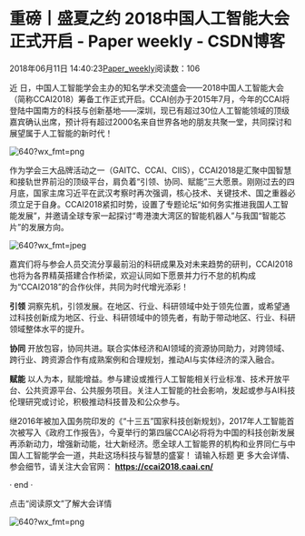 
# 重磅丨盛夏之约  2018中国人工智能大会正式开启 - Paper weekly - CSDN博客


2018年06月11日 14:40:23[Paper_weekly](https://me.csdn.net/c9Yv2cf9I06K2A9E)阅读数：106


近
日，中国人工智能学会主办的知名学术交流盛会——2018中国人工智能大会（简称CCAI2018）筹备工作正式开启。CCAI创办于2015年7月，今年的CCAI将登陆中国南方的科技与创新基地——深圳，现已有超过30位人工智能领域的顶级嘉宾确认出席，预计将有超过2000名来自世界各地的朋友共聚一堂，共同探讨和展望属于人工智能的新时代！

![640?wx_fmt=png](https://ss.csdn.net/p?https://mmbiz.qpic.cn/mmbiz_png/bPcM14Jicetbkv9EW02Z6QpF4EoW4JqeQib01H0Co1KNBMmpPlKM6LzFNGwygKVGibjRjzzPOu51HWxgQN3lyCgYQ/640?wx_fmt=png)

作为学会三大品牌活动之一（GAITC、CCAI、CIIS），CCAI2018是汇聚中国智慧和接轨世界前沿的顶级平台，肩负着“引领、协同、赋能”三大愿景。刚刚过去的四月底，国家主席习近平在武汉考察时再次强调，核心技术、关键技术、国之重器必须立足于自身。CCAI2018紧扣时势，设置了专题论坛“如何务实推进我国人工智能发展”，并邀请全球专家一起探讨“粤港澳大湾区的智能机器人”与我国“智能芯片”的发展方向。


![640?wx_fmt=jpeg](https://ss.csdn.net/p?https://mmbiz.qpic.cn/mmbiz_jpg/bPcM14Jicetbkv9EW02Z6QpF4EoW4JqeQsNDibRCU9IGP81rhzteMNrU20F7LFKxadNURc8uW2zloy1D3WbiatHhw/640?wx_fmt=jpeg)

嘉宾们将与参会人员交流分享最前沿的科研成果及对未来趋势的研判，CCAI2018也将为各界精英搭建合作桥梁，欢迎认同如下愿景并力行不怠的机构成为“CCAI2018”的合作伙伴，共同为时代增光添彩！

**引领**
洞察先机，引领发展。在地区、行业、科研领域中处于领先位置，或希望通过科技创新成为地区、行业、科研领域中的领先者，有助于带动地区、行业、科研领域整体水平的提升。

**协同**
开放包容，协同共进。联合实体经济和AI领域的资源协同助力，对跨领域、跨行业、跨资源合作有成熟案例和合理规划，推动AI与实体经济的深入融合。

**赋能**
以人为本，赋能增益。参与建设或推行人工智能相关行业标准、技术开放平台、公共资源平台、公共服务项目。关注人工智能的社会影响，发起或参与AI科技伦理研究或讨论，积极推动科技普及和公众参与。

继2016年被加入国务院印发的《“十三五”国家科技创新规划》，2017年人工智能首次被写入《政府工作报告》，今夏举行的第四届CCAI必将将为中国的科技创新发展再添新动力，增强新动能，壮大新经济。愿全球人工智能界的机构和业界同仁与中国人工智能学会一道，共赴这场科技与智慧的盛宴！
请输入标题
更
多大会详情、参会细节，请关注大会官网：
**https://ccai2018.caai.cn/**

· end ·

点击“阅读原文”了解大会详情

![640?wx_fmt=png](https://ss.csdn.net/p?https://mmbiz.qpic.cn/mmbiz_png/bPcM14Jicetbkv9EW02Z6QpF4EoW4JqeQHuiaDFDzhqnD7bSVPFsibPooA4v9pliarxLK5YdJp9egzH1XiaAD0XpOeA/640?wx_fmt=png)

